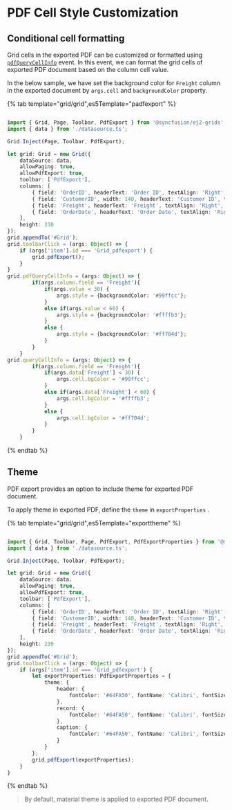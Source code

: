 # PDF Cell Style Customization

## Conditional cell formatting

Grid cells in the exported PDF can be customized or formatted using [`pdfQueryCellInfo`](../../api/grid/#pdfquerycellinfo) event. In this event, we can format the grid cells of exported PDF document based on the column cell value.

In the below sample, we have set the background color for `Freight` column in the exported document by `args.cell` and `backgroundColor` property.

{% tab template="grid/grid",es5Template="padfexport" %}

```typescript

import { Grid, Page, Toolbar, PdfExport } from '@syncfusion/ej2-grids';
import { data } from './datasource.ts';

Grid.Inject(Page, Toolbar, PdfExport);

let grid: Grid = new Grid({
    dataSource: data,
    allowPaging: true,
    allowPdfExport: true,
    toolbar: ['PdfExport'],
    columns: [
        { field: 'OrderID', headerText: 'Order ID', textAlign: 'Right', width: 120, type: 'number' },
        { field: 'CustomerID', width: 140, headerText: 'Customer ID', type: 'string' },
        { field: 'Freight', headerText: 'Freight', textAlign: 'Right', width: 120 },
        { field: 'OrderDate', headerText: 'Order Date', textAlign: 'Right', width: 140, format: 'yMd' }
    ],
    height: 230
});
grid.appendTo('#Grid');
grid.toolbarClick = (args: Object) => {
    if (args['item'].id === 'Grid_pdfexport') {
        grid.pdfExport();
    }
}
grid.pdfQueryCellInfo = (args: Object) => {
        if(args.column.field == 'Freight'){
            if(args.value < 30) {
                args.style = {backgroundColor: '#99ffcc'};
            }
            else if(args.value < 60) {
                args.style = {backgroundColor: '#ffffb3'};
            }
            else {
                args.style = {backgroundColor: '#ff704d'};
            }
        }
    }
grid.queryCellInfo = (args: Object) => {
        if(args.column.field == 'Freight'){
            if(args.data['Freight'] < 30) {
                args.cell.bgColor = '#99ffcc';
            }
            else if(args.data['Freight'] < 60) {
                args.cell.bgColor = '#ffffb3';
            }
            else {
                args.cell.bgColor = '#ff704d';
            }
        }
    }

```

{% endtab %}

## Theme

PDF export provides an option to include theme for exported PDF document.

To apply theme in exported PDF, define the `theme` in `exportProperties` .

{% tab template="grid/grid",es5Template="exporttheme" %}

```typescript

import { Grid, Toolbar, Page, PdfExport, PdfExportProperties } from '@syncfusion/ej2-grids';
import { data } from './datasource.ts';

Grid.Inject(Page, Toolbar, PdfExport);

let grid: Grid = new Grid({
    dataSource: data,
    allowPaging: true,
    allowPdfExport: true,
    toolbar: ['PdfExport'],
    columns: [
        { field: 'OrderID', headerText: 'Order ID', textAlign: 'Right', width: 120, type: 'number' },
        { field: 'CustomerID', width: 140, headerText: 'Customer ID', type: 'string' },
        { field: 'Freight', headerText: 'Freight', textAlign: 'Right', width: 120, format: 'C' },
        { field: 'OrderDate', headerText: 'Order Date', textAlign: 'Right', width: 140, format: 'yMd' }
    ],
    height: 230
});
grid.appendTo('#Grid');
grid.toolbarClick = (args: Object) => {
    if (args['item'].id === 'Grid_pdfexport') {
        let exportProperties: PdfExportProperties = {
            theme: {
                header: {
                    fontColor: '#64FA50', fontName: 'Calibri', fontSize: 17, bold: true, borders: { color: '#64FA50', lineStyle: 'Thin' }
                },
                record: {
                    fontColor: '#64FA50', fontName: 'Calibri', fontSize: 17, bold: true
                },
                caption: {
                    fontColor: '#64FA50', fontName: 'Calibri', fontSize: 17, bold: true
                }
            }
        };
        grid.pdfExport(exportProperties);
    }
}

```

{% endtab %}

> By default, material theme is applied to exported PDF document.